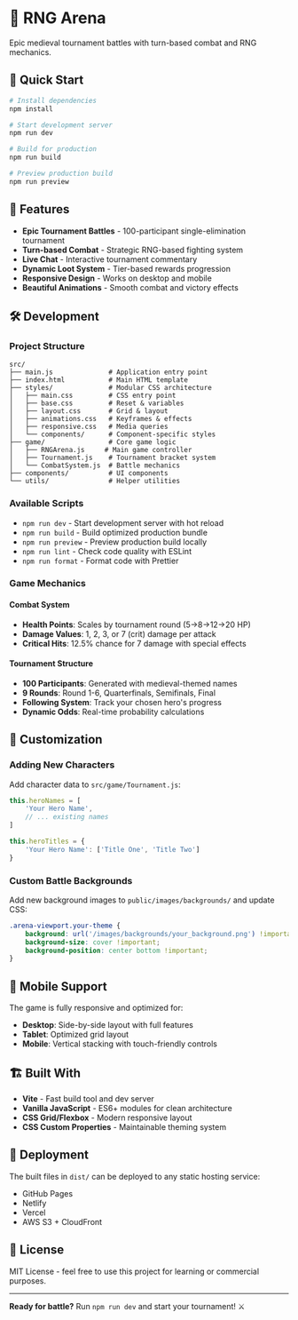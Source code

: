 # 🏰 RNG Arena

Epic medieval tournament battles with turn-based combat and RNG mechanics.

## 🚀 Quick Start

```bash
# Install dependencies
npm install

# Start development server
npm run dev

# Build for production
npm run build

# Preview production build
npm run preview
```

## 🎯 Features

- **Epic Tournament Battles** - 100-participant single-elimination tournament
- **Turn-based Combat** - Strategic RNG-based fighting system
- **Live Chat** - Interactive tournament commentary
- **Dynamic Loot System** - Tier-based rewards progression
- **Responsive Design** - Works on desktop and mobile
- **Beautiful Animations** - Smooth combat and victory effects

## 🛠️ Development

### Project Structure

```
src/
├── main.js              # Application entry point
├── index.html           # Main HTML template
├── styles/              # Modular CSS architecture
│   ├── main.css         # CSS entry point
│   ├── base.css         # Reset & variables
│   ├── layout.css       # Grid & layout
│   ├── animations.css   # Keyframes & effects
│   ├── responsive.css   # Media queries
│   └── components/      # Component-specific styles
├── game/                # Core game logic
│   ├── RNGArena.js     # Main game controller
│   ├── Tournament.js    # Tournament bracket system
│   └── CombatSystem.js  # Battle mechanics
├── components/          # UI components
└── utils/               # Helper utilities
```

### Available Scripts

- `npm run dev` - Start development server with hot reload
- `npm run build` - Build optimized production bundle
- `npm run preview` - Preview production build locally
- `npm run lint` - Check code quality with ESLint
- `npm run format` - Format code with Prettier

### Game Mechanics

#### Combat System
- **Health Points**: Scales by tournament round (5→8→12→20 HP)
- **Damage Values**: 1, 2, 3, or 7 (crit) damage per attack
- **Critical Hits**: 12.5% chance for 7 damage with special effects

#### Tournament Structure
- **100 Participants**: Generated with medieval-themed names
- **9 Rounds**: Round 1-6, Quarterfinals, Semifinals, Final
- **Following System**: Track your chosen hero's progress
- **Dynamic Odds**: Real-time probability calculations

## 🎨 Customization

### Adding New Characters
Add character data to `src/game/Tournament.js`:

```javascript
this.heroNames = [
    'Your Hero Name',
    // ... existing names
]

this.heroTitles = {
    'Your Hero Name': ['Title One', 'Title Two']
}
```

### Custom Battle Backgrounds
Add new background images to `public/images/backgrounds/` and update CSS:

```css
.arena-viewport.your-theme {
    background: url('/images/backgrounds/your_background.png') !important;
    background-size: cover !important;
    background-position: center bottom !important;
}
```

## 📱 Mobile Support

The game is fully responsive and optimized for:
- **Desktop**: Side-by-side layout with full features
- **Tablet**: Optimized grid layout
- **Mobile**: Vertical stacking with touch-friendly controls

## 🏗️ Built With

- **Vite** - Fast build tool and dev server
- **Vanilla JavaScript** - ES6+ modules for clean architecture
- **CSS Grid/Flexbox** - Modern responsive layout
- **CSS Custom Properties** - Maintainable theming system

## 🚀 Deployment

The built files in `dist/` can be deployed to any static hosting service:

- GitHub Pages
- Netlify
- Vercel
- AWS S3 + CloudFront

## 📄 License

MIT License - feel free to use this project for learning or commercial purposes.

---

**Ready for battle?** Run `npm run dev` and start your tournament! ⚔️